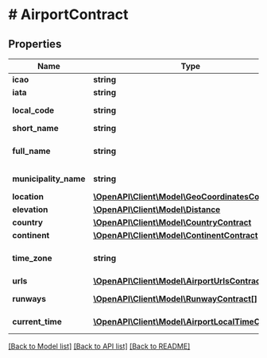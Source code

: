 # # AirportContract

## Properties

Name | Type | Description | Notes
------------ | ------------- | ------------- | -------------
**icao** | **string** | ICAO code of the airport | [optional]
**iata** | **string** | IATA code of the airport | [optional]
**local_code** | **string** | Code of the airport within the local or national coding system | [optional]
**short_name** | **string** | Shortened name of the airport | [optional]
**full_name** | **string** | Full name of the airport (derived from own airport name and municipality name) |
**municipality_name** | **string** | Name of the municipality this airport belongs to | [optional]
**location** | [**\OpenAPI\Client\Model\GeoCoordinatesContract**](GeoCoordinatesContract.md) | Location of the airport |
**elevation** | [**\OpenAPI\Client\Model\Distance**](Distance.md) | Elevation of the airport |
**country** | [**\OpenAPI\Client\Model\CountryContract**](CountryContract.md) | Country airport belongs to |
**continent** | [**\OpenAPI\Client\Model\ContinentContract**](ContinentContract.md) | Continent airport belongs to |
**time_zone** | **string** | Time zone of the airport in Olson format (e.g. \&quot;Europe/Amsterdam\&quot;) |
**urls** | [**\OpenAPI\Client\Model\AirportUrlsContract**](AirportUrlsContract.md) | Links and URLs related to airport |
**runways** | [**\OpenAPI\Client\Model\RunwayContract[]**](RunwayContract.md) | List of runway information, if requested | [optional]
**current_time** | [**\OpenAPI\Client\Model\AirportLocalTimeContract**](AirportLocalTimeContract.md) | Current time information, if requested | [optional]

[[Back to Model list]](../../README.md#models) [[Back to API list]](../../README.md#endpoints) [[Back to README]](../../README.md)
